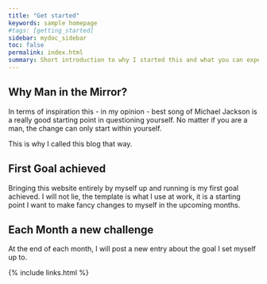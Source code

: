 ```yaml
---
title: "Get started"
keywords: sample homepage
#tags: [getting_started]
sidebar: mydoc_sidebar
toc: false
permalink: index.html
summary: Short introduction to why I started this and what you can expect here.
---
```


## Why Man in the Mirror?

In terms of inspiration this - in my opinion - best song of Michael Jackson is a really good starting point in questioning yourself. No matter if you are a man, the change can only start within yourself.

This is why I called this blog that way.

## First Goal achieved

Bringing this website entirely by myself up and running is my first goal achieved. I will not lie, the template is what I use at work, it is a starting point I want to make fancy changes to myself in the upcoming months.

## Each Month a new challenge

At the end of each month, I will post a new entry about the goal I set myself up to.

{% include links.html %}
